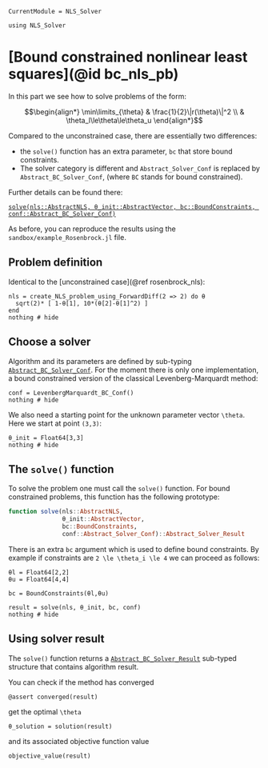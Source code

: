 ```@meta
CurrentModule = NLS_Solver
```

```@setup session
using NLS_Solver
```

# [Bound constrained nonlinear least squares](@id bc_nls_pb)

In this part we see how to solve problems of the form:
```math
\begin{align*}
\min\limits_{\theta} & \frac{1}{2}\|r(\theta)\|^2 \\
                     & \theta_l\le\theta\le\theta_u
\end{align*}
```

Compared to the unconstrained case, there are essentially two differences: 
- the `solve()` function has an extra parameter, `bc` that store bound constraints.
- The solver category is different and `Abstract_Solver_Conf` is
  replaced by `Abstract_BC_Solver_Conf`, (where `BC` stands for bound
  constrained).

Further details can be found there:

[`solve(nls::AbstractNLS, θ_init::AbstractVector, bc::BoundConstraints, conf::Abstract_BC_Solver_Conf)`](@ref)

As before, you can reproduce the results using the
`sandbox/example_Rosenbrock.jl` file.

## Problem definition

Identical to the [unconstrained case](@ref rosenbrock_nls):

```@example session 
nls = create_NLS_problem_using_ForwardDiff(2 => 2) do θ
  sqrt(2)* [ 1-θ[1], 10*(θ[2]-θ[1]^2) ]
end
nothing # hide
```

## Choose a solver

Algorithm and its parameters are defined by sub-typing
[`Abstract_BC_Solver_Conf`](@ref). For the moment there is only one
implementation, a bound constrained version of the classical
Levenberg-Marquardt method:

```@example session
conf = LevenbergMarquardt_BC_Conf()
nothing # hide
```

We also need a starting point for the unknown parameter vector
``\theta``. Here we start at point ``(3,3)``:

```@example session
θ_init = Float64[3,3]
nothing # hide
```

## The `solve()` function

To solve the problem one must call the `solve()` function.  For bound
constrained problems, this function has the following prototype:

```julia
function solve(nls::AbstractNLS,
               θ_init::AbstractVector,
               bc::BoundConstraints,
               conf::Abstract_Solver_Conf)::Abstract_Solver_Result
```

There is an extra `bc` argument which is used to define bound
constraints. By example if constraints are ``2 \le \theta_i \le 4`` we
can proceed as follows:

```@example session
θl = Float64[2,2]
θu = Float64[4,4]

bc = BoundConstraints(θl,θu)

result = solve(nls, θ_init, bc, conf)
nothing # hide
```

## Using solver result

The `solve()` function returns a [`Abstract_BC_Solver_Result`](@ref) sub-typed
structure that contains algorithm result.

You can check if the method has converged

```@example session
@assert converged(result)
```

get the optimal ``\theta``

```@example session
θ_solution = solution(result)
```

and its associated objective function value 

```@example session
objective_value(result)
```

